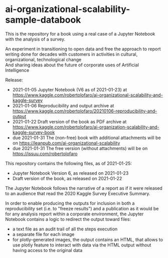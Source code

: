# ai-organizational-scalability-sample-databook

This is the repository for a book using a real case of a Jupyter Notebook with the analysis of a survey.     

An experiment in transitioning to open data and free the approach to report writing done for decades with customers in activities in cultural, organizational, technological change    
And sharing ideas about the future of corporate uses of Artificial Intelligence

Release: 
- 2021-01-05 Jupyter Notebook (V6 as of 2021-01-23) at https://www.kaggle.com/robertolofaro/ai-organizational-scalability-and-kaggle-survey
- 2021-01-06 Reproducibility and output archive at https://www.kaggle.com/robertolofaro/20210106-reproducibility-and-output 
- 2021-01-22 Draft version of the book as PDF archive at https://www.kaggle.com/robertolofaro/ai-organization-scalability-and-kaggle-survey-book
- due 2021-01-31 The (non-free) book with additional attachments will be on https://leanpub.com/ai-organizational-scalability
- due 2021-01-31 The free version (without attachments) will be on https://issuu.com/robertolofaro

This repository contains the following files, as of 2021-01-25:
- Jupyter Notebook Version 6, as released on 2021-01-23
- Draft version of the book, as released on 2021-01-22

The Jupyter Notebook follows the narrative of a report as if it were released to an audience that read the 2020 Kaggle Survey Executive Summary.

In order to enable producing the outputs for inclusion in both a reproducibility set (i.e. to "freeze results") and a publication as it would be for any analysis report within a corporate environment, the Jupyter Notebook contains a logic to redirect the output toward files:
- a text file as an audit trail of all the steps execution
- a separate file for each image
- for plotly-generated images, the output contains an HTML, that allows to use plotly feature to interact with data via the HTML output without having access to the original data

